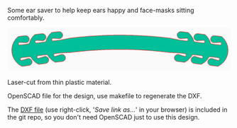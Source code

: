 Some ear saver to help keep ears happy and face-masks sitting comfortably.

![](./img/ear-saver.png)

Laser-cut from thin plastic material.

OpenSCAD file for the design, use makefile to regenerate the DXF.

The [DXF file] (use right-click, '*Save link as...*' in your browser) is included in the
git repo, so you don't need OpenSCAD just to use this design.

[dxf file]: https://raw.githubusercontent.com/hzeller/ear-saver/master/ear-saver.dxf